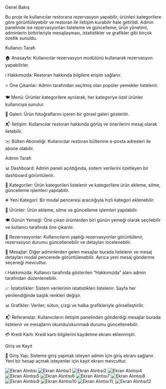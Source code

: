 Genel Bakış

Bu proje ile kullanıcılar restorana rezervasyon yapabilir, ürünleri kategorilere göre görüntüleyebilir ve restoran ile iletişim kurabilir hale getirildi. Admin panelinde ise rezervasyonları listeleme ve güncelleme, ürün yönetimi, adminlerin birbirleriyle mesajlaşması, istatistikler ve grafikler gibi birçok özellik sunuldu.

Kullanıcı Tarafı


🏠 Anasayfa: Kullanıcılar rezervasyon modülünü kullanarak rezervasyon yapabilirler.

ℹ️ Hakkımızda: Restoran hakkında bilgilere erişim sağlanır.

⭐ Öne Çıkanlar: Admin tarafından seçilmiş olan popüler yemekler listelenir.

🍽️ Menü: Ürünler kategorilere ayrılarak, her kategoriye özel ürünler kullanıcıya sunulur.

📸 Galeri: Ürün fotoğraflarını içeren bir görsel galeri gösterilir.

📬 İletişim: Kullanıcılar restoran hakkında görüş ve önerilerini mesaj olarak iletebilir.

✉️ Bülten Aboneliği: Kullanıcılar restoran bültenine e-posta adresleri ile abone olabilir.

Admin Tarafı

📊  Dashboard: Admin paneli açıldığında, sistem verilerini özetleyen bir dashboard görüntülenir.

📂 Kategoriler: Ürün kategorileri listelenir ve kategorilere ürün ekleme, silme, güncelleme işlemleri yapılabilir.

➕ Yeni Kategori: Bir modal penceresi aracılığıyla hızlı kategori eklenebilir.

🛒 Ürünler: Ürün ekleme, silme ve güncelleme işlemleri yapılabilir.

🍽️ Günün Yemeği: Öne çıkan ürünlerden biri günün yemeği olarak seçilebilir ve kullanıcı tarafında öne çıkarılır.

📅 Rezervasyonlar: Kullanıcıların yaptığı rezervasyonlar görüntülenir, rezervasyon durumu güncellenebilir ve detayları incelenebilir.

📅 Mesajlar: Diğer adminlerden gelen mesajlar burada listelenir ve mesaj detayları modal pencerede görüntülenebilir. Ayrıca yeni mesaj gönderme seçeneği mevcuttur.

ℹ️ Hakkımızda: Kullanıcı tarafında gösterilen “Hakkımızda” alanı admin tarafından düzenlenebilir.

📈 İstatistikler: Sistem verilerinin istatistikleri listelenir. Sayfa her yenilendiğinde başlık renkleri değişir.

📊 Grafikler: Veriler; sütun, çizgi ve halka grafikleriyle görselleştirilir.

📬 Referanslar: Kullanıcıların iletişim panelinden gönderdiği mesajlar burada listelenir ve mesajların okundu/okunmadı durumu güncellenebilir.

💳 Kredi Kartı: Kredi kartı bilgilerini kaydetme ekranı eklenmiştir.

Giriş ve Kayıt

🔑 Giriş Yap: Sisteme giriş yapmak isteyen admin için giriş ekranı sağlanır. Yeni bir hesap açmak isteyenler için kayıt ekranı mevcuttur.

![Ekran Alıntısı](https://github.com/user-attachments/assets/b5724051-ac94-4813-b1fe-4089c1cf6e63)
![Ekran Alıntısı1](https://github.com/user-attachments/assets/fb997afe-5905-40c0-a1aa-d17e1bff85b1)
![Ekran Alıntısı2](https://github.com/user-attachments/assets/8871b475-266e-4d12-bbb2-91bfd92913ea)
![Ekran Alıntısı4](https://github.com/user-attachments/assets/8ab229d3-eb3a-4b7b-bffd-a6ea28c21283)
![Ekran Alıntısı5](https://github.com/user-attachments/assets/3f7201ef-784c-4db3-92dd-ae725a01ab7b)
![Ekran Alıntısı6](https://github.com/user-attachments/assets/0926b8b2-d31a-455b-8d8f-60b753bbc18f)
![Ekran Alıntısı7](https://github.com/user-attachments/assets/8081b5b1-022f-47a6-a633-c5cc039fcf92)
![Ekran Alıntısı8](https://github.com/user-attachments/assets/b93709cb-c9c8-4ed4-a63f-b9464fa5b388)
![Ekran Alıntısı9](https://github.com/user-attachments/assets/d6ef3be3-f24d-4dee-9631-94b0949d1342)
![Ekran Alıntısı10](https://github.com/user-attachments/assets/cedc0526-e219-4749-991f-1a3dfe0987e9)
![Ekran Alıntısı11,](https://github.com/user-attachments/assets/1ce382d8-9020-4bc6-845f-f4c09f7a14a2)
![Ekran Alıntısı12](https://github.com/user-attachments/assets/3eb3f786-1e19-4ecd-9b16-b546273f4a0a)

